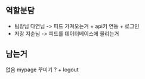## 역할분담
- 팀장님 다연님 -> 피드 가져오는거 + api키 연동 + 로그인
- 저랑 지순님 -> 피드를 데이터베이스에 올리는거 

## 남는거
없음 mypage 꾸미기 ? + logout 

## 